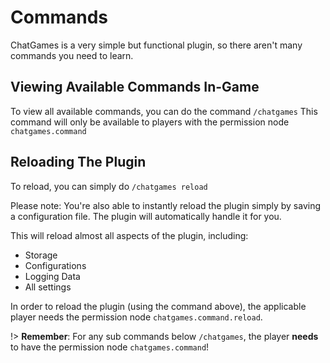# Commands

ChatGames is a very simple but functional plugin, so there aren't many commands you need to learn.

Viewing Available Commands In-Game
-

To view all available commands, you can do the command `/chatgames`
This command will only be available to players with the permission node `chatgames.command`
         
Reloading The Plugin
-
To reload, you can simply do
`/chatgames reload`

Please note: You're also able to instantly reload the plugin simply by saving a configuration file.
The plugin will automatically handle it for you.

This will reload almost all aspects of the plugin, including:
- Storage
- Configurations
- Logging Data
- All settings

In order to reload the plugin (using the command above), the applicable player needs the permission node `chatgames.command.reload`.

!> **Remember**: For any sub commands below `/chatgames`, the player **needs** to have the permission node `chatgames.command`!